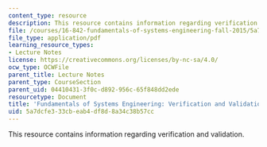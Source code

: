 ```yaml
---
content_type: resource
description: This resource contains information regarding verification and validation.
file: /courses/16-842-fundamentals-of-systems-engineering-fall-2015/5a7dcfe333cbeab4df8d8a34c38b57cc_MIT16_842F15_Ses9_Ver.pdf
file_type: application/pdf
learning_resource_types:
- Lecture Notes
license: https://creativecommons.org/licenses/by-nc-sa/4.0/
ocw_type: OCWFile
parent_title: Lecture Notes
parent_type: CourseSection
parent_uid: 04410431-3f0c-d892-956c-65f848dd2ede
resourcetype: Document
title: 'Fundamentals of Systems Engineering: Verification and Validation'
uid: 5a7dcfe3-33cb-eab4-df8d-8a34c38b57cc
---
```

This resource contains information regarding verification and validation.
